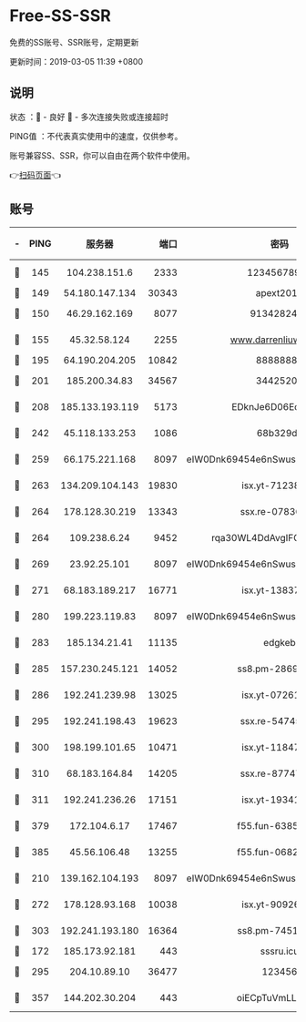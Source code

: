# Free-SS-SSR

免费的SS账号、SSR账号，定期更新

更新时间：2019-03-05 11:39 +0800

## 说明

状态     ：🙂 - 良好 🙁 - 多次连接失败或连接超时

PING值   ：不代表真实使用中的速度，仅供参考。

账号兼容SS、SSR，你可以自由在两个软件中使用。

👉[扫码页面](https://liesauer.github.io/free-ss-ssr.github.io/)👈

## 账号

|-|PING|服务器|端口|密码|加密方式|区域|
|:----:|:----:|:-----:|-----:|:----:|:----:|:----:|
|🙂|145|104.238.151.6|2333|12345678900|aes-256-cfb|JP|
|🙂|149|54.180.147.134|30343|apext2019|chacha20|KR|
|🙂|150|46.29.162.169|8077|9134282479|aes-256-cfb|RU|
|🙂|155|45.32.58.124|2255|www.darrenliuwei.com|aes-256-cfb|JP|
|🙂|195|64.190.204.205|10842|88888888|rc4-md5|US|
|🙂|201|185.200.34.83|34567|34425208|aes-256-cfb|US|
|🙂|208|185.133.193.119|5173|EDknJe6D06EoWDaw|aes-256-cfb|US|
|🙂|242|45.118.133.253|1086|68b329da|aes-256-cfb|SG|
|🙂|259|66.175.221.168|8097|eIW0Dnk69454e6nSwuspv9DmS201tQ0D|aes-256-cfb|US|
|🙂|263|134.209.104.143|19830|isx.yt-71238117|aes-256-cfb|SG|
|🙂|264|178.128.30.219|13343|ssx.re-07836021|aes-256-cfb|SG|
|🙂|264|109.238.6.24|9452|rqa30WL4DdAvgIFG6Fs3znzTa|aes-256-cfb|FR|
|🙂|269|23.92.25.101|8097|eIW0Dnk69454e6nSwuspv9DmS201tQ0D|aes-256-cfb|US|
|🙂|271|68.183.189.217|16771|isx.yt-13837724|aes-256-cfb|SG|
|🙂|280|199.223.119.83|8097|eIW0Dnk69454e6nSwuspv9DmS201tQ0D|aes-256-cfb|US|
|🙂|283|185.134.21.41|11135|edgkeb|aes-256-cfb|GB|
|🙂|285|157.230.245.121|14052|ss8.pm-28692844|aes-256-cfb|SG|
|🙂|286|192.241.239.98|13025|isx.yt-07261682|aes-256-cfb|US|
|🙂|295|192.241.198.43|19623|ssx.re-54745370|aes-256-cfb|US|
|🙂|300|198.199.101.65|10471|isx.yt-11847851|aes-256-cfb|US|
|🙂|310|68.183.164.84|14205|ssx.re-87747678|aes-256-cfb|US|
|🙂|311|192.241.236.26|17151|isx.yt-19341877|aes-256-cfb|US|
|🙂|379|172.104.6.17|17467|f55.fun-63855041|aes-256-cfb|US|
|🙂|385|45.56.106.48|13255|f55.fun-06824617|aes-256-cfb|US|
|🙂|210|139.162.104.193|8097|eIW0Dnk69454e6nSwuspv9DmS201tQ0D|aes-256-cfb|JP|
|🙂|272|178.128.93.168|10038|isx.yt-90926277|aes-256-cfb|SG|
|🙂|303|192.241.193.180|16364|ss8.pm-74519137|aes-256-cfb|US|
|🙁|172|185.173.92.181|443|sssru.icu|rc4-md5|RU|
|🙁|295|204.10.89.10|36477|123456|aes-256-cfb|US|
|🙁|357|144.202.30.204|443|oiECpTuVmLLxk4Ts|aes-256-cfb|US|
